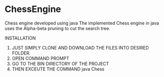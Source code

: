 # ChessEngine
Chess engine developed using java
The implemented Chess engine in java uses the Alpha-beta pruning to cut the search tree. 

INSTALLATION
  1. JUST SIMPLY CLONE AND DOWNLOAD THE FILES INTO DESIRED FOLDER.
  2. OPEN COMMAND PROMPT
  3. GO TO THE BIN DIRECTORY OF THE PROJECT
  4. THEN EXCEUTE THE COMMAND java Chess
